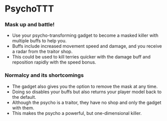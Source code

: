 # PsychoTTT

### Mask up and battle!
- Use your psycho-transforming gadget to become a masked killer with multiple buffs to help you.
- Buffs include increased movement speed and damage, and you receive a radar from the traitor shop.
- This could be used to kill terries quicker with the damage buff and reposition rapidly with the speed bonus.
### Normalcy and its shortcomings
- The gadget also gives you the option to remove the mask at any time.
- Doing so disables your buffs but also returns your player model back to the default.
- Although the psycho is a traitor, they have no shop and only the gadget with them.
- This makes the psycho a powerful, but one-dimensional killer.
